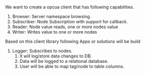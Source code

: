 We want to create a opcua client that has following capabilities.  
1. Browser: Server namespace browsing.
2. Subscriber: Node Subscription with support for callback. 
3. Reader: Node value reads, one or more nodes value
4. Writer: Writes value to one or more nodes

Based on this client library following Apps or solutions will be build  
1. Logger: Subscribes to nodes. 
   1. It will log/store data changes to DB.
   2. Data will be logged to a relational database.
   3. User will be able to map tag/node to table columns.